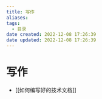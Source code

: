 ```yaml
---
title: 写作
aliases:
tags:
  - 目录
date created: 2022-12-08 17:26:39
date updated: 2022-12-08 17:26:39
---
```


# 写作

- [[如何编写好的技术文档]]
